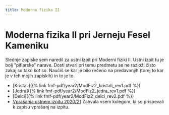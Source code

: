 ```yaml
---
title: Moderna fizika II
---
```

# Moderna fizika II pri Jerneju Fesel Kameniku
Slednje zapiske sem naredil za ustni izpit pri Moderni fiziki II. Ustni izpit tu je bolj "piflarske" narave. Dosti stvari pri temu predmetu se ne razloži čisto zakaj so tako kot so. Naučiš se kar je bilo rečeno na predavanjih (torej to kar je v teh mojih zapiskih) in to je to.

* [Kristali]({% link fmf-pdf/year2/ModFiz2_kristali_rev1.pdf %})
* [Jedra]({% link fmf-pdf/year2/ModFiz2_jedra_rev1.pdf %})
* [Delci]({% link fmf-pdf/year2/ModFiz2_delci_rev2.pdf %})
* [Vprašanja ustnem izpitu 2020/21](https://docs.google.com/document/d/1opquHQ5b3sOKv1bu-m353g-vkHtq1bQfdvb6Y-za8F4/edit#)
Zahvala vsem kolegom, ki so prispevali k zapisu vprašanj na izpitu.
